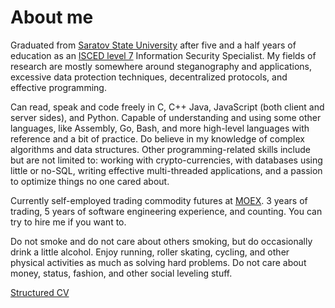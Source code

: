 # About me

Graduated from [Saratov State University](https://www.sgu.ru/en) after five and a half years of education as an [ISCED level 7](http://uis.unesco.org/sites/default/files/documents/international-standard-classification-of-education-isced-2011-en.pdf) Information Security Specialist. My fields of research are mostly somewhere around steganography and applications, excessive data protection techniques, decentralized protocols, and effective programming.

Can read, speak and code freely in C, C++ Java, JavaScript (both client and server sides), and Python. Capable of understanding and using some other languages, like Assembly, Go, Bash, and more high-level languages with reference and a bit of practice. Do believe in my knowledge of complex algorithms and data structures. Other programming-related skills include but are not limited to: working with crypto-currencies, with databases using little or no-SQL, writing effective multi-threaded applications, and a passion to optimize things no one cared about.

Currently self-employed trading commodity futures at [MOEX](https://www.moex.com). 3 years of trading, 5 years of software engineering experience, and counting. You can try to hire me if you want to.

Do not smoke and do not care about others smoking, but do occasionally drink a little alcohol. Enjoy running, roller skating, cycling, and other physical activities as much as solving hard problems. Do not care about money, status, fashion, and other social leveling stuff.

[Structured CV](cv)